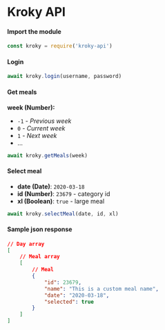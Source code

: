 # Kroky API

#### Import the module
```js
const kroky = require('kroky-api')
```

#### Login
```js
await kroky.login(username, password)
```

#### Get meals
**week (Number):**

- `-1` - *Previous week*
- `0` - *Current week*
- `1` - *Next week*
- ...
```js
await kroky.getMeals(week)
```

#### Select meal
- **date (Date)**: `2020-03-18`
- **id (Number)**: `23679` - category id
- **xl (Boolean)**: `true` - large meal
```js
await kroky.selectMeal(date, id, xl)
```

#### Sample json response
```json
// Day array
[
    // Meal array
    [
        // Meal
        {
            "id": 23679,
            "name": "This is a custom meal name",
            "date": "2020-03-18",
            "selected": true
        }
    ]
]
```